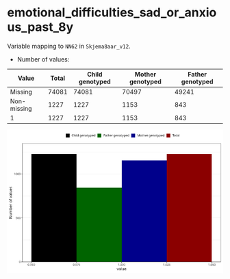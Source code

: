 # emotional_difficulties_sad_or_anxious_past_8y
Variable mapping to `NN62` in `Skjema8aar_v12`.
- Number of values:

| Value | Total | Child genotyped | Mother genotyped | Father genotyped |
| ----- | ----- | --------------- | ---------------- | ---------------- |
| Missing | 74081 | 74081 | 70497 | 49241 |
| Non-missing | 1227 | 1227 | 1153 | 843 |
| 1 | 1227 | 1227 | 1153 | 843 |



![](emotional_difficulties_sad_or_anxious_past_8y_n.png)



